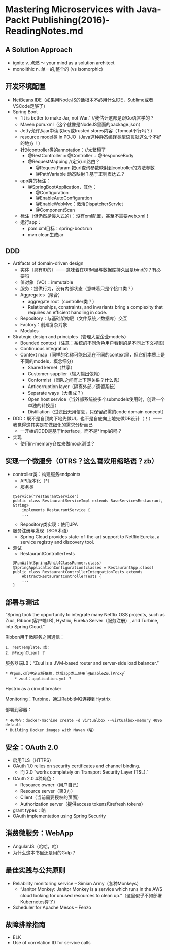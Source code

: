 # Mastering Microservices with Java-Packt Publishing(2016)-ReadingNotes.md

## A Solution Approach
* ignite v. 点燃 ～ your mind as a solution architect
* monolithic n. 单一的,整个的 (vs isomorphic)

## 开发环境配置
* [NetBeans IDE](https://netbeans.org/downloads/)（如果用NodeJS的话根本不必用什么IDE，Sublime或者VSCode足够了）
* Spring Boot
	* “It is better to make Jar, not War.” //我估计这都是跟Go语言学的？
	* Maven pom.xml（这个就像是NodeJS里面的package.json）
	* Jetty允许从jar中读取key或trusted stores内容（Tomcat不行吗？）
	* resource model类 in POJO（Java这种静态编译类型语言就这么个不好的地方！）
	* 针对controller类的annotation：//太繁琐了
		* @RestController = @Controller + @ResponseBody
		* @RequestMapping //定义url路由？
			* @RequestParam 把url查询参数映射到controller的方法参数
			* @PathVariable 动态映射？基于正则表达式？
	* app类的标注：
		* @SpringBootApplication，其他：
			* @Configuration
			* @EnableAutoConfiguration
			* @EnableWebMvc：激活DispatcherServlet
			* @ComponentScan
	* 标注（但仍然是侵入式的）：没有xml配置，甚至不需要web.xml！
	* 运行app：
		* pom.xml目标：spring-boot:run
		* mvn clean生成jar

## DDD
* Artifacts of domain-driven design
	* 实体（具有ID的）—— 意味着在ORM里与数据库持久层是bind的？有必要吗
	* 值对象（VO）：immutable
	* 服务：提供行为，没有内部状态（意味着只是个接口类？）
	* Aggregates（聚合）
		* aggregate root（controller类？）
		* Relationships, constraints, and invariants bring a complexity that requires an efficient handling in code.
	* Repository：与基础架构层（文件系统／数据库）交互
	* Factory：创建复杂对象
	* Modules
* Strategic design and principles（管理大型企业models）
	* Bounded context（注意：系统的不同角色用户看到的是不同上下文视图）
	* Continuous integration
	* Context map（同样的名称可能出现在不同的context里，但它们本质上是不同的models，概念细分）
		* Shared kernel（共享）
		* Customer-supplier（输入输出依赖）
		* Conformist（团队之间有上下游关系？什么鬼）
		* Anticorruption layer（隔离外部／遗留系统）
		* Separate ways（大集成？）
		* Open host service（当外部系统被多个submodels使用时，创建一个单独的转换层）
		* Distillation（过滤出无用信息，只保留必需的code domain concept）
* DDD：既不是自顶向下地先做UI，也不是自底向上地先做DB设计（！）—— 我觉得这其实是在做细化的需求分析而已
	* 一开始的DDD是基于interface，而不是*Impl的吗？
* 实现
	* 使用in-memory仓库来做mock测试？

## 实现一个微服务（OTRS？这么喜欢用缩略语？zb）
* controller类：构建服务endpoints
	* API版本化（*）
	* 服务类
	```
	@Service("restaurantService")
	public class RestaurantServiceImpl extends BaseService<Restaurant, String>
        implements RestaurantService {
        ...
	```
	* Repository类实现：使用JPA
* 服务注册与发现（SOA术语）
	* Spring Cloud provides state-of-the-art support to Netflix Eureka, a service registry and discovery tool.
* 测试
	* RestaurantControllerTests
	```
	@RunWith(SpringJUnit4ClassRunner.class)
	@SpringApplicationConfiguration(classes = RestaurantApp.class)
	public class RestaurantControllerIntegrationTests extends
        AbstractRestaurantControllerTests {
        ...
	}
	```

## 部署与测试
“Spring took the opportunity to integrate many Netflix OSS projects, such as Zuul, Ribbon(客户端LB), Hystrix, Eureka Server（服务注册）, and Turbine, into Spring Cloud.”

Ribbon用于微服务之间通信：

	1. restTemplate，或：
	2. @FeignClient ？

服务器端LB：“Zuul is a JVM-based router and server-side load balancer.”

	* 在pom.xml中定义好依赖，然后app类上使用`@EnableZuulProxy`
		* zuul：application.yml ？

Hystrix as a circuit breaker

Monitoring：Turbine，通过RabbitMQ连接到Hystrix

部署到容器：
	
	* 4G内存：docker-machine create -d virtualbox --virtualbox-memory 4096 default
	* Building Docker images with Maven（略）

## 安全：OAuth 2.0
* 启用TLS（HTTPS）
* OAuth 1.0 relies on security certificates and channel binding.
	* 而 2.0 “works completely on Transport Security Layer (TSL).”
* OAuth 2.0 4种角色：
	* Resource owner（用户自己）
	* Resource server（第3方）
	* Client（当前需要授权的页面）
	* Authorization server（提供access tokens和refresh tokens）
* grant types：略
* OAuth implementation using Spring Security

## 消费微服务：WebApp
* AngularJS（哈哈，哈）
* 为什么这本书里还是用的Gulp？

## 最佳实践与公共原则
* Reliability monitoring service – Simian Army（各种Monkeys）
	* “Janitor Monkey: Janitor Monkey is a service which runs in the AWS cloud looking for unused resources to clean up.”（这里似乎不如部署Kubernetes算了）
* Scheduler for Apache Mesos – Fenzo

## 故障排除指南
* ELK
* Use of correlation ID for service calls


